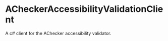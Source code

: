ACheckerAccessibilityValidationClient
=====================================

A c# client for the AChecker accessibility validator.